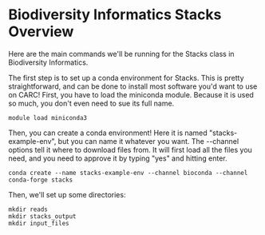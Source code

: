 # Biodiversity Informatics Stacks Overview

Here are the main commands we'll be running for the Stacks class in Biodiversity Informatics.

The first step is to set up a conda environment for Stacks. This is pretty straightforward, and can be done to install most software you'd want to use on CARC! First, you have to load the miniconda module. Because it is used so much, you don't even need to sue its full name.

    module load miniconda3

Then, you can create a conda environment! Here it is named "stacks-example-env", but you can name it whatever you want. The --channel options tell it where to download files from. It will first load all the files you need, and you need to approve it by typing "yes" and hitting enter.

    conda create --name stacks-example-env --channel bioconda --channel conda-forge stacks

Then, we'll set up some directories:

    mkdir reads
    mkdir stacks_output
    mkdir input_files
  
